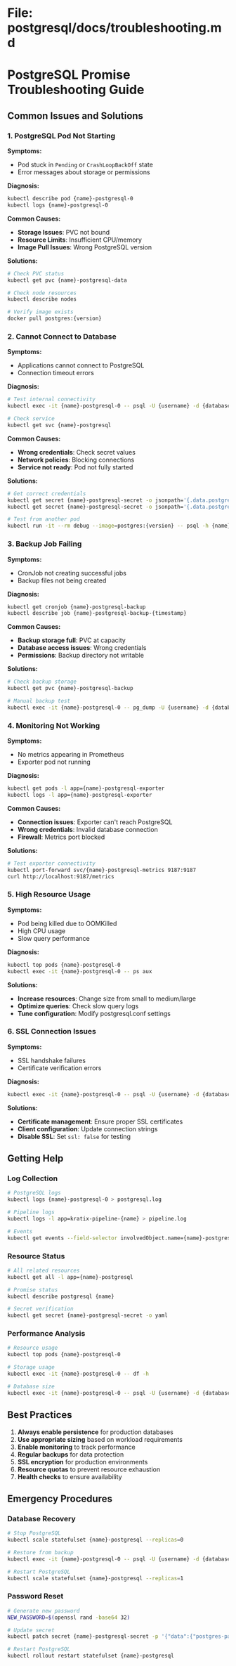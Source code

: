# File: postgresql/docs/troubleshooting.md

# PostgreSQL Promise Troubleshooting Guide

## Common Issues and Solutions

### 1. PostgreSQL Pod Not Starting

**Symptoms:**
- Pod stuck in `Pending` or `CrashLoopBackOff` state
- Error messages about storage or permissions

**Diagnosis:**
```bash
kubectl describe pod {name}-postgresql-0
kubectl logs {name}-postgresql-0
```

**Common Causes:**
- **Storage Issues**: PVC not bound
- **Resource Limits**: Insufficient CPU/memory
- **Image Pull Issues**: Wrong PostgreSQL version

**Solutions:**
```bash
# Check PVC status
kubectl get pvc {name}-postgresql-data

# Check node resources
kubectl describe nodes

# Verify image exists
docker pull postgres:{version}
```

### 2. Cannot Connect to Database

**Symptoms:**
- Applications cannot connect to PostgreSQL
- Connection timeout errors

**Diagnosis:**
```bash
# Test internal connectivity
kubectl exec -it {name}-postgresql-0 -- psql -U {username} -d {database} -c "SELECT version();"

# Check service
kubectl get svc {name}-postgresql
```

**Common Causes:**
- **Wrong credentials**: Check secret values
- **Network policies**: Blocking connections
- **Service not ready**: Pod not fully started

**Solutions:**
```bash
# Get correct credentials
kubectl get secret {name}-postgresql-secret -o jsonpath='{.data.postgres-username}' | base64 -d
kubectl get secret {name}-postgresql-secret -o jsonpath='{.data.postgres-password}' | base64 -d

# Test from another pod
kubectl run -it --rm debug --image=postgres:{version} -- psql -h {name}-postgresql -U {username} -d {database}
```

### 3. Backup Job Failing

**Symptoms:**
- CronJob not creating successful jobs
- Backup files not being created

**Diagnosis:**
```bash
kubectl get cronjob {name}-postgresql-backup
kubectl describe job {name}-postgresql-backup-{timestamp}
```

**Common Causes:**
- **Backup storage full**: PVC at capacity
- **Database access issues**: Wrong credentials
- **Permissions**: Backup directory not writable

**Solutions:**
```bash
# Check backup storage
kubectl get pvc {name}-postgresql-backup

# Manual backup test
kubectl exec -it {name}-postgresql-0 -- pg_dump -U {username} -d {database}
```

### 4. Monitoring Not Working

**Symptoms:**
- No metrics appearing in Prometheus
- Exporter pod not running

**Diagnosis:**
```bash
kubectl get pods -l app={name}-postgresql-exporter
kubectl logs -l app={name}-postgresql-exporter
```

**Common Causes:**
- **Connection issues**: Exporter can't reach PostgreSQL
- **Wrong credentials**: Invalid database connection
- **Firewall**: Metrics port blocked

**Solutions:**
```bash
# Test exporter connectivity
kubectl port-forward svc/{name}-postgresql-metrics 9187:9187
curl http://localhost:9187/metrics
```

### 5. High Resource Usage

**Symptoms:**
- Pod being killed due to OOMKilled
- High CPU usage
- Slow query performance

**Diagnosis:**
```bash
kubectl top pods {name}-postgresql-0
kubectl exec -it {name}-postgresql-0 -- ps aux
```

**Solutions:**
- **Increase resources**: Change size from small to medium/large
- **Optimize queries**: Check slow query logs
- **Tune configuration**: Modify postgresql.conf settings

### 6. SSL Connection Issues

**Symptoms:**
- SSL handshake failures
- Certificate verification errors

**Diagnosis:**
```bash
kubectl exec -it {name}-postgresql-0 -- psql -U {username} -d {database} -c "SHOW ssl;"
```

**Solutions:**
- **Certificate management**: Ensure proper SSL certificates
- **Client configuration**: Update connection strings
- **Disable SSL**: Set `ssl: false` for testing

## Getting Help

### Log Collection
```bash
# PostgreSQL logs
kubectl logs {name}-postgresql-0 > postgresql.log

# Pipeline logs
kubectl logs -l app=kratix-pipeline-{name} > pipeline.log

# Events
kubectl get events --field-selector involvedObject.name={name}-postgresql > events.log
```

### Resource Status
```bash
# All related resources
kubectl get all -l app={name}-postgresql

# Promise status
kubectl describe postgresql {name}

# Secret verification
kubectl get secret {name}-postgresql-secret -o yaml
```

### Performance Analysis
```bash
# Resource usage
kubectl top pods {name}-postgresql-0

# Storage usage
kubectl exec -it {name}-postgresql-0 -- df -h

# Database size
kubectl exec -it {name}-postgresql-0 -- psql -U {username} -d {database} -c "SELECT pg_size_pretty(pg_database_size('{database}'));"
```

## Best Practices

1. **Always enable persistence** for production databases
2. **Use appropriate sizing** based on workload requirements
3. **Enable monitoring** to track performance
4. **Regular backups** for data protection
5. **SSL encryption** for production environments
6. **Resource quotas** to prevent resource exhaustion
7. **Health checks** to ensure availability

## Emergency Procedures

### Database Recovery
```bash
# Stop PostgreSQL
kubectl scale statefulset {name}-postgresql --replicas=0

# Restore from backup
kubectl exec -it {name}-postgresql-0 -- psql -U {username} -d {database} < /backup/latest.sql

# Restart PostgreSQL
kubectl scale statefulset {name}-postgresql --replicas=1
```

### Password Reset
```bash
# Generate new password
NEW_PASSWORD=$(openssl rand -base64 32)

# Update secret
kubectl patch secret {name}-postgresql-secret -p '{"data":{"postgres-password":"'$(echo -n $NEW_PASSWORD | base64)'"}}'

# Restart PostgreSQL
kubectl rollout restart statefulset {name}-postgresql
```
